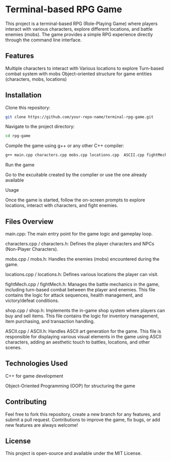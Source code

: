 # Terminal-based RPG Game

This project is a terminal-based RPG (Role-Playing Game) where players interact with various characters, explore different locations, and battle enemies (mobs). The game provides a simple RPG experience directly through the command line interface.

## Features

Multiple characters to interact with
Various locations to explore
Turn-based combat system with mobs
Object-oriented structure for game entities (characters, mobs, locations)

## Installation

Clone this repository:
```bash
git clone https://github.com/your-repo-name/terminal-rpg-game.git
```

Navigate to the project directory:
```bash
cd rpg-game
```

Compile the game using g++ or any other C++ compiler:
```bash
g++ main.cpp characters.cpp mobs.cpp locations.cpp  ASCII.cpp fightMech.cpp shop.cpp -o rpg_game
```

Run the game

Go to the excuitable created by the complier or use the one already available 

Usage

Once the game is started, follow the on-screen prompts to explore locations, interact with characters, and fight enemies.


## Files Overview

main.cpp: The main entry point for the game logic and gameplay loop.

characters.cpp / characters.h: Defines the player characters and NPCs (Non-Player Characters).

mobs.cpp / mobs.h: Handles the enemies (mobs) encountered during the game.

locations.cpp / locations.h: Defines various locations the player can visit.

fightMech.cpp / fightMech.h: Manages the battle mechanics in the game, including turn-based combat between the player and enemies. This file contains the logic for attack sequences, health management, and victory/defeat conditions.

shop.cpp / shop.h: Implements the in-game shop system where players can buy and sell items. This file contains the logic for inventory management, item purchasing, and transaction handling.

ASCII.cpp / ASCII.h: Handles ASCII art generation for the game. This file is responsible for displaying various visual elements in the game using ASCII characters, adding an aesthetic touch to battles, locations, and other scenes.



## Technologies Used
C++ for game development

Object-Oriented Programming (OOP) for structuring the game

## Contributing
Feel free to fork this repository, create a new branch for any features, and submit a pull request. Contributions to improve the game, fix bugs, or add new features are always welcome!

## License
This project is open-source and available under the MIT License.
